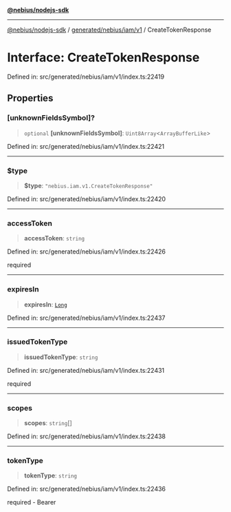[**@nebius/nodejs-sdk**](../../../../../README.md)

---

[@nebius/nodejs-sdk](../../../../../README.md) / [generated/nebius/iam/v1](../README.md) / CreateTokenResponse

# Interface: CreateTokenResponse

Defined in: src/generated/nebius/iam/v1/index.ts:22419

## Properties

### \[unknownFieldsSymbol\]?

> `optional` **\[unknownFieldsSymbol\]**: `Uint8Array`\<`ArrayBufferLike`\>

Defined in: src/generated/nebius/iam/v1/index.ts:22421

---

### $type

> **$type**: `"nebius.iam.v1.CreateTokenResponse"`

Defined in: src/generated/nebius/iam/v1/index.ts:22420

---

### accessToken

> **accessToken**: `string`

Defined in: src/generated/nebius/iam/v1/index.ts:22426

required

---

### expiresIn

> **expiresIn**: [`Long`](../../../../../runtime/protos/core/classes/Long.md)

Defined in: src/generated/nebius/iam/v1/index.ts:22437

---

### issuedTokenType

> **issuedTokenType**: `string`

Defined in: src/generated/nebius/iam/v1/index.ts:22431

required

---

### scopes

> **scopes**: `string`[]

Defined in: src/generated/nebius/iam/v1/index.ts:22438

---

### tokenType

> **tokenType**: `string`

Defined in: src/generated/nebius/iam/v1/index.ts:22436

required - Bearer
